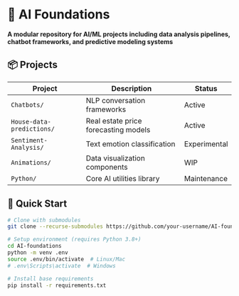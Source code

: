 # 🤖 AI Foundations

**A modular repository for AI/ML projects including data analysis pipelines, chatbot frameworks, and predictive modeling systems**

## 📦 Projects

| Project                   | Description                          | Status       |
| ------------------------- | ------------------------------------ | ------------ |
| `Chatbots/`               | NLP conversation frameworks          | Active       |
| `House-data-predictions/` | Real estate price forecasting models | Active       |
| `Sentiment-Analysis/`     | Text emotion classification          | Experimental |
| `Animations/`             | Data visualization components        | WIP          |
| `Python/`                 | Core AI utilities library            | Maintenance  |

## 🚀 Quick Start

```bash
# Clone with submodules
git clone --recurse-submodules https://github.com/your-username/AI-foundations.git

# Setup environment (requires Python 3.8+)
cd AI-foundations
python -m venv .env
source .env/bin/activate  # Linux/Mac
# .env\Scripts\activate  # Windows

# Install base requirements
pip install -r requirements.txt
```
